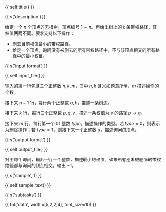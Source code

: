 {{ self.title() }}

{{ s('description') }}

给定一个 $n$ 个顶点的无根树，顶点编号 $1 \sim n$。再给出树上的 $k$ 条带权路径，其权值两两不同。要求支持以下操作：

+ 删去目前权值最小的带权路径。
+ 给定一个顶点，询问没有被删去的所有带权路径中，不与该顶点相交的所有路径中的最小权值。

{{ s('input format') }}

{{ self.input_file() }}

输入的第一行包含三个正整数 $n,k,m$，其中 $n,k$ 含义如题意所示，$m$ 描述操作的个数。

接下来 $n-1$ 行，每行两个正整数 $a, b$，描述一条树边。

接下来 $k$ 行，每行三个正整数 $p, q, v$，描述一条权值为 $v$ 的路径 $p \to q$。

接下来 $m$ 行，每行第一个 01 整数 $type$，描述操作的类型。若 $type=0$，则表示为删除操作；若 $type=1$，则接下来一个正整数 $u$，描述询问的顶点。

{{ s('output format') }}

{{ self.output_file() }}

对于每个询问，输出一行一个整数，描述最小的权值。如果所有还未被删除的带权路径都与询问的顶点相交，输出 $-1$。

{{ s('sample', 1) }}

{{ self.sample_text() }}

{{ s('subtasks') }}

{{ tbl('data', width=[5,2,2,4], font_size=10) }}
